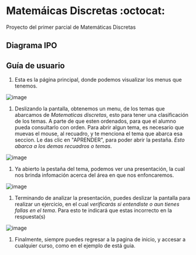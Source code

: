 # Matemáicas Discretas :octocat:

Proyecto del primer parcial de Matemáticas Discretas

## Diagrama IPO



## Guía de usuario

1. Esta es la página principal, donde podemos visualizar los menus que tenemos. 

![image](https://firebasestorage.googleapis.com/v0/b/chatdemo-43f97.appspot.com/o/Captura%20de%20pantalla%202018-02-14%20a%20la(s)%2017.59.28.png?alt=media&token=9fb79f75-6754-42b5-9efb-7736d25cf96e)

1. Deslizando la pantalla, obtenemos un menu, de los temas que abarcamos de *Matematicas discretas*, esto para tener una clasificación de los temas. A parte de que esten ordenados, para que el alumno pueda consultarlo con orden. Para abrir algun tema, es necesario que muevas el mouse, al recuadro, y te menciona el tema que abarca esa seccion. Le das clic en "APRENDER", para poder abrir la pestaña. _Esto abarca a los demas recuadros o temas_.

![image](https://firebasestorage.googleapis.com/v0/b/chatdemo-43f97.appspot.com/o/Captura%20de%20pantalla%202018-02-14%20a%20la(s)%2017.59.40.png?alt=media&token=60019533-166a-48d2-af85-bf1e2c1654fe)


1. Ya abierto la pestaña del tema, podemos ver una presentación, la cual nos brinda infomación acerca del área en que nos enfoncaremos.

![image](https://firebasestorage.googleapis.com/v0/b/chatdemo-43f97.appspot.com/o/Captura%20de%20pantalla%202018-02-14%20a%20la(s)%2017.59.46.png?alt=media&token=a67a5621-ffe3-4cf9-89d1-634b24b29435)

1. Terminando de analizar la presentación, puedes deslizar la pantalla para realizar un ejercicio, en el cual *verificarás si entendiste o aun tienes fallas en el tema*. Para esto te indicará que estas incorrecto en la respuesta(s)

![image](https://firebasestorage.googleapis.com/v0/b/chatdemo-43f97.appspot.com/o/Captura%20de%20pantalla%202018-02-14%20a%20la(s)%2017.59.48.png?alt=media&token=d20bf056-02bc-444a-8efc-6d16a96db6b4)

1. Finalmente, siempre puedes regresar a la pagina de inicio, y accesar a cualquier curso, como en el ejemplo de está guia.
